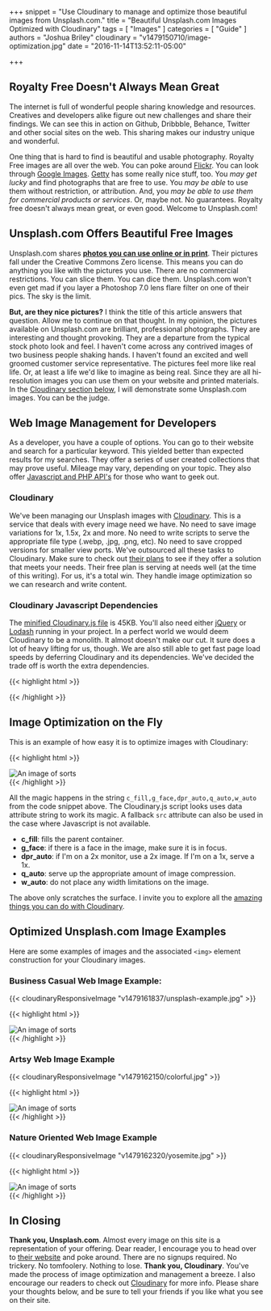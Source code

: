 +++
snippet = "Use Cloudinary to manage and optimize those beautiful images from Unsplash.com."
title = "Beautiful Unsplash.com Images Optimized with Cloudinary"
tags = [
  "Images"
]
categories = [
  "Guide"
]
authors = "Joshua Briley"
cloudinary = "v1479150710/image-optimization.jpg"
date = "2016-11-14T13:52:11-05:00"

+++

## Royalty Free Doesn't Always Mean Great

The internet is full of wonderful people sharing knowledge and resources. Creatives and developers alike figure out new challenges and share their findings. We can see this in action on Github, Dribbble, Behance, Twitter and other social sites on the web. This sharing makes our industry unique and wonderful.

One thing that is hard to find is beautiful and usable photography. Royalty Free images are all over the web. You can poke around [Flickr](http://www.flickr.com). You can look through [Google Images](https://images.google.com). [Getty](http://www.gettyimages.com/) has some really nice stuff, too. You *may get lucky* and find photographs that are free to use. You *may be able* to use them without restriction, or attribution. And, you *may be able to use them for commercial products or services*. Or, maybe not. No guarantees. Royalty free doesn't always mean great, or even good. Welcome to Unsplash.com!

## Unsplash.com Offers Beautiful Free Images

Unsplash.com shares **[photos you can use online or in print](https://unsplash.com/)**. Their pictures fall under the Creative Commons Zero license. This means you can do anything you like with the pictures you use. There are no commercial restrictions. You can slice them. You can dice them. Unsplash.com won't even get mad if you layer a Photoshop 7.0 lens flare filter on one of their pics. The sky is the limit.

**But, are they nice pictures?** I think the title of this article answers that question. Allow me to continue on that thought. In my opinion, the pictures available on Unsplash.com are brilliant, professional photographs. They are interesting and thought provoking. They are a departure from the typical stock photo look and feel. I haven't come across any contrived images of two business people shaking hands. I haven't found an excited and well groomed customer service representative. The pictures feel more like real life. Or, at least a life we'd like to imagine as being real. Since they are all hi-resolution images you can use them on your website and printed materials. In the [Cloudinary section below](#optimized-unsplash-com-image-examples), I will demonstrate some Unsplash.com images. You can be the judge.


## Web Image Management for Developers
As a developer, you have a couple of options. You can go to their website and search for a particular keyword. This yielded better than expected results for my searches. They offer a series of user created collections that may prove useful. Mileage may vary, depending on your topic. They also offer [Javascript and PHP API's](https://unsplash.com/developers) for those who want to geek out.

### Cloudinary

We've been managing our Unsplash images with [Cloudinary](http://www.cloudinary.com). This is a service that deals with every image need we have. No need to save image variations for 1x, 1.5x, 2x and more. No need to write scripts to serve the appropriate file type (.webp, .jpg, .png, etc). No need to save cropped versions for smaller view ports. We've outsourced all these tasks to Cloudinary. Make sure to check out [their plans](http://cloudinary.com/pricing) to see if they offer a solution that meets your needs. Their free plan is serving at needs well (at the time of this writing). For us, it's a total win. They handle image optimization so we can research and write content.

### Cloudinary Javascript Dependencies

The [minified Cloudinary.js file](https://github.com/somecallmejosh/majestic-monolith-blog/blob/master/static/js/cloudinary.js) is 45KB. You'll also need either [jQuery](http://jquery.com/) or [Lodash](https://lodash.com/) running in your project. In a perfect world we would deem Cloudinary to be a monolith. It almost doesn't make our cut. It sure does a lot of heavy lifting for us, though. We are also still able to get fast page load speeds by deferring Cloudinary and its dependencies. We've decided the trade off is worth the extra dependencies.

{{< highlight html >}}
<script src="/js/main.min.js" defer></script>
<script src="/js/cloudinary.js" defer></script>
{{< /highlight >}}

## Image Optimization on the Fly

This is an example of how easy it is to optimize images with Cloudinary:

{{< highlight html >}}
<div>
<img
  data-src='https://res.cloudinary.com/your-account-id/image/upload/c_fill,g_face,dpr_auto,q_auto,w_auto/path-to-my-image-on-cloudinary'
  alt="An image of sorts"
  class="cld-responsive"
>
</div>
{{< /highlight >}}

All the magic happens in the string `c_fill,g_face,dpr_auto,q_auto,w_auto` from the code snippet above. The Cloudinary.js script looks uses data attribute string to work its magic. A fallback `src` attribute can also be used in the case where Javascript is not available.

- **c_fill**: fills the parent container.
- **g_face**: if there is a face in the image, make sure it is in focus.
- **dpr_auto**: if I'm on a 2x monitor, use a 2x image. If I'm on a 1x, serve a 1x.
- **q_auto**: serve up the appropriate amount of image compression.
- **w_auto**: do not place any width limitations on the image.

The above only scratches the surface. I invite you to explore all the [amazing things you can do with Cloudinary](http://cloudinary.com/documentation/image_transformations).

## Optimized Unsplash.com Image Examples

Here are some examples of images and the associated `<img>` element construction for your Cloudinary images.

### Business Casual Web Image Example:

{{< cloudinaryResponsiveImage "v1479161837/unsplash-example.jpg" >}}

{{< highlight html >}}
<div class="image">
  <img data-src="https://res.cloudinary.com/dwjulenau/image/upload/c_fill,dpr_auto,q_auto,w_auto/v1479161837/unsplash-example.jpg" src="https://res.cloudinary.com/dwjulenau/image/upload/c_fill,dpr_2.0,q_auto,w_400/v1479161837/unsplash-example.jpg" alt="An image of sorts" class="cld-responsive responsive-img">
</div>
{{< /highlight >}}

### Artsy Web Image Example

{{< cloudinaryResponsiveImage "v1479162150/colorful.jpg" >}}

{{< highlight html >}}
<div class="image">
  <img data-src="https://res.cloudinary.com/dwjulenau/image/upload/c_fill,dpr_auto,q_auto,w_auto/v1479162150/colorful.jpg" src="https://res.cloudinary.com/dwjulenau/image/upload/c_fill,dpr_2.0,q_auto,w_400/v1479162150/colorful.jpg" alt="An image of sorts" class="cld-responsive responsive-img">
</div>
{{< /highlight >}}

### Nature Oriented Web Image Example

{{< cloudinaryResponsiveImage "v1479162320/yosemite.jpg" >}}

{{< highlight html >}}
<div class="image">
  <img data-src="https://res.cloudinary.com/dwjulenau/image/upload/c_fill,dpr_auto,q_auto,w_auto/v1479162320/yosemite.jpg" src="https://res.cloudinary.com/dwjulenau/image/upload/c_fill,dpr_2.0,q_auto,w_400/v1479162320/yosemite.jpg" alt="An image of sorts" class="cld-responsive responsive-img">
</div>
{{< /highlight >}}

## In Closing
**Thank you, Unsplash.com**. Almost every image on this site is a representation of your offering. Dear reader, I encourage you to head over to [their website](https://unsplash.com/) and poke around. There are no signups required. No trickery. No tomfoolery. Nothing to lose. **Thank you, Cloudinary**. You've made the process of image optimization and management a breeze. I also encourage our readers to check out [Cloudinary](http://www.cloudinary.com) for more info. Please share your thoughts below, and be sure to tell your friends if you like what you see on their site.
